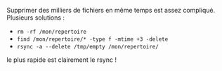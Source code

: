 Supprimer des milliers de fichiers en même temps est assez compliqué. Plusieurs solutions :

* `rm -rf /mon/repertoire`
* `find /mon/repertoire/* -type f -mtime +3 -delete`
* `rsync -a --delete /tmp/empty /mon/repertoire/`

le plus rapide est clairement le rsync !